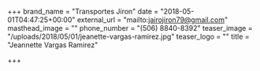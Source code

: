 +++
brand_name = "Transportes Jiron"
date = "2018-05-01T04:47:25+00:00"
external_url = "mailto:jairojiron79@gmail.com"
masthead_image = ""
phone_number = "(506) 8840-8392"
teaser_image = "/uploads/2018/05/01/jeanette-vargas-ramirez.jpg"
teaser_logo = ""
title = "Jeannette Vargas Ramirez"

+++
